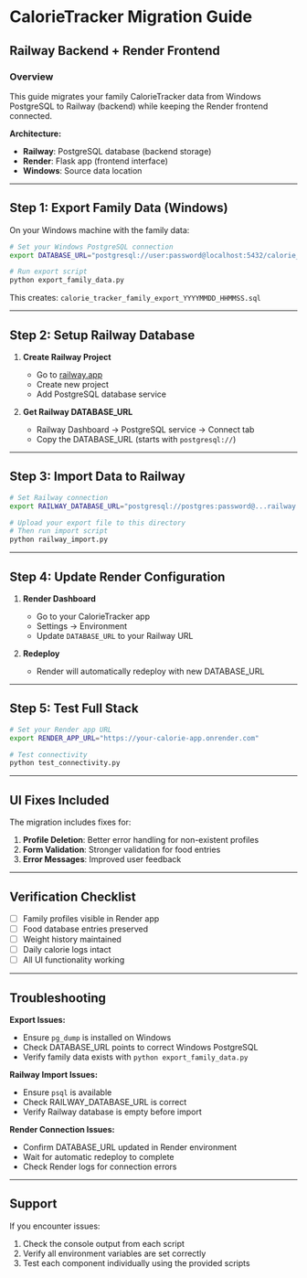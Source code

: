# CalorieTracker Migration Guide
## Railway Backend + Render Frontend

### Overview
This guide migrates your family CalorieTracker data from Windows PostgreSQL to Railway (backend) while keeping the Render frontend connected.

**Architecture:**
- **Railway**: PostgreSQL database (backend storage)
- **Render**: Flask app (frontend interface)  
- **Windows**: Source data location

---

## Step 1: Export Family Data (Windows)

On your Windows machine with the family data:

```bash
# Set your Windows PostgreSQL connection
export DATABASE_URL="postgresql://user:password@localhost:5432/calorie_tracker"

# Run export script
python export_family_data.py
```

This creates: `calorie_tracker_family_export_YYYYMMDD_HHMMSS.sql`

---

## Step 2: Setup Railway Database

1. **Create Railway Project**
   - Go to [railway.app](https://railway.app)
   - Create new project
   - Add PostgreSQL database service

2. **Get Railway DATABASE_URL**
   - Railway Dashboard → PostgreSQL service → Connect tab
   - Copy the DATABASE_URL (starts with `postgresql://`)

---

## Step 3: Import Data to Railway

```bash
# Set Railway connection
export RAILWAY_DATABASE_URL="postgresql://postgres:password@...railway.app:5432/railway"

# Upload your export file to this directory
# Then run import script
python railway_import.py
```

---

## Step 4: Update Render Configuration

1. **Render Dashboard**
   - Go to your CalorieTracker app
   - Settings → Environment
   - Update `DATABASE_URL` to your Railway URL

2. **Redeploy**
   - Render will automatically redeploy with new DATABASE_URL

---

## Step 5: Test Full Stack

```bash
# Set your Render app URL
export RENDER_APP_URL="https://your-calorie-app.onrender.com"

# Test connectivity
python test_connectivity.py
```

---

## UI Fixes Included

The migration includes fixes for:

1. **Profile Deletion**: Better error handling for non-existent profiles
2. **Form Validation**: Stronger validation for food entries
3. **Error Messages**: Improved user feedback

---

## Verification Checklist

- [ ] Family profiles visible in Render app
- [ ] Food database entries preserved  
- [ ] Weight history maintained
- [ ] Daily calorie logs intact
- [ ] All UI functionality working

---

## Troubleshooting

**Export Issues:**
- Ensure `pg_dump` is installed on Windows
- Check DATABASE_URL points to correct Windows PostgreSQL
- Verify family data exists with `python export_family_data.py`

**Railway Import Issues:**
- Ensure `psql` is available 
- Check RAILWAY_DATABASE_URL is correct
- Verify Railway database is empty before import

**Render Connection Issues:**
- Confirm DATABASE_URL updated in Render environment
- Wait for automatic redeploy to complete
- Check Render logs for connection errors

---

## Support

If you encounter issues:
1. Check the console output from each script
2. Verify all environment variables are set correctly
3. Test each component individually using the provided scripts